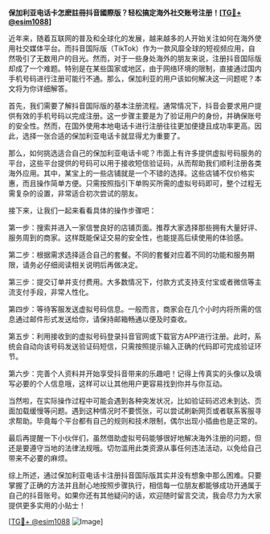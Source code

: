 **保加利亚电话卡怎麽註冊抖音國際版？轻松搞定海外社交账号注册！[[TG💪+ @esim1088](https://t.me/s/esim1088)]**

近年来，随着互联网的普及和全球化的发展，越来越多的人开始关注如何在海外使用社交媒体平台。而抖音国际版（TikTok）作为一款风靡全球的短视频应用，自然吸引了无数用户的目光。然而，对于一些身处海外的朋友来说，注册抖音国际版却成了一个难题。特别是在某些国家或地区，由于网络环境的限制，直接通过国内手机号码进行注册可能行不通。那么，保加利亚的用户该如何解决这一问题呢？本文将为你详细解答。

首先，我们需要了解抖音国际版的基本注册流程。通常情况下，抖音会要求用户提供有效的手机号码以完成注册。这一步骤主要是为了验证用户的身份，并确保账号的安全性。然而，在国外使用本地电话卡进行注册往往更加便捷且成功率更高。因此，选择一张合适的保加利亚电话卡就显得尤为重要了。

那么，如何挑选适合自己的保加利亚电话卡呢？市面上有许多提供虚拟号码服务的平台，这些平台提供的号码可以用于接收短信验证码，从而帮助我们顺利注册各类海外应用。其中，某宝上的一些店铺就是一个不错的选择。这些店铺不仅价格实惠，而且操作简单方便。只需按照指引下单购买所需的虚拟号码即可，整个过程无需复杂的设置，非常适合初次尝试的朋友。

接下来，让我们一起来看看具体的操作步骤吧：

第一步：搜索并进入一家信誉良好的店铺页面。推荐大家选择那些拥有大量好评、服务周到的商家。这样既能保证交易的安全性，也能提高后续使用的体验感。

第二步：根据需求选择适合自己的套餐。不同的套餐对应着不同的功能和服务期限，请务必仔细阅读相关说明后再做决定。

第三步：提交订单并支付费用。大多数情况下，付款方式支持支付宝或者微信等主流支付手段，非常人性化。

第四步：等待客服发送虚拟号码信息。一般而言，商家会在几个小时内将所需的信息通过邮件形式发送给你，请保持邮箱畅通以便及时查收。

第五步：利用接收到的虚拟号码登录抖音官网或下载官方APP进行注册。此时，系统会自动向该号码发送验证码短信，只需按照提示输入正确的代码即可完成验证环节。

第六步：完善个人资料并开始享受抖音带来的乐趣吧！记得上传真实的头像以及填写必要的个人信息哦，这样可以让其他用户更容易找到你并与你互动。

当然啦，在实际操作过程中可能会遇到各种突发状况，比如验证码迟迟未到达、页面加载缓慢等问题。遇到这种情况时不要慌张，可以尝试刷新网页或者联系客服寻求帮助。毕竟每个平台都有自己的规则和技术限制，偶尔出现小插曲也是正常的。

最后再提醒一下小伙伴们，虽然借助虚拟号码能够很好地解决海外注册的问题，但还是要遵守当地的法律法规哦。切勿滥用此类资源从事任何违法活动，以免给自己带来不必要的麻烦。

综上所述，通过保加利亚电话卡注册抖音国际版其实并没有想象中那么困难。只要掌握了正确的方法并且耐心地按照步骤执行，相信每一位朋友都能够成功开通属于自己的抖音账号。如果你还有其他疑问的话，欢迎随时留言交流，我会尽力为大家提供更多实用的小贴士！

[[TG💪+ @esim1088](https://t.me/s/esim1088) ![Image](https://i.postimg.cc/4NQfJmqS/Snipaste-2025-05-13-00-14-12.png)]